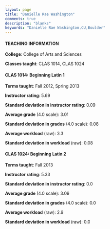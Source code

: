 ```yaml
---
layout: page
title: "Danielle Rae Washington" 
comments: true
description: "blanks"
keywords: "Danielle Rae Washington,CU,Boulder"
---
```

<head>
<script src="https://ajax.googleapis.com/ajax/libs/jquery/2.1.3/jquery.min.js"></script>
<script src="https://dl.dropboxusercontent.com/s/pc42nxpaw1ea4o9/highcharts.js?dl=0"></script>
<!-- <script src="../assets/js/highcharts.js"></script> -->
<style type="text/css">@font-face {
	font-family: "Bebas Neue";
	src: url(https://www.filehosting.org/file/details/544349/BebasNeue Regular.otf) format("opentype");
	}
	h1.Bebas { 
		font-family: "Bebas Neue", Verdana, Tahoma;
	}
</style>
</head>
	   
#### TEACHING INFORMATION

**College**: College of Arts and Sciences

**Classes taught**: CLAS 1014, CLAS 1024

#### CLAS 1014: Beginning Latin 1

**Terms taught**: Fall 2012, Spring 2013

**Instructor rating**: 5.69

**Standard deviation in instructor rating**: 0.09

**Average grade** (4.0 scale): 3.01

**Standard deviation in grades** (4.0 scale): 0.08

**Average workload** (raw): 3.3

**Standard deviation in workload** (raw): 0.08

#### CLAS 1024: Beginning Latin 2

**Terms taught**: Fall 2013

**Instructor rating**: 5.33

**Standard deviation in instructor rating**: 0.0

**Average grade** (4.0 scale): 3.09

**Standard deviation in grades** (4.0 scale): 0.0

**Average workload** (raw): 2.9

**Standard deviation in workload** (raw): 0.0

